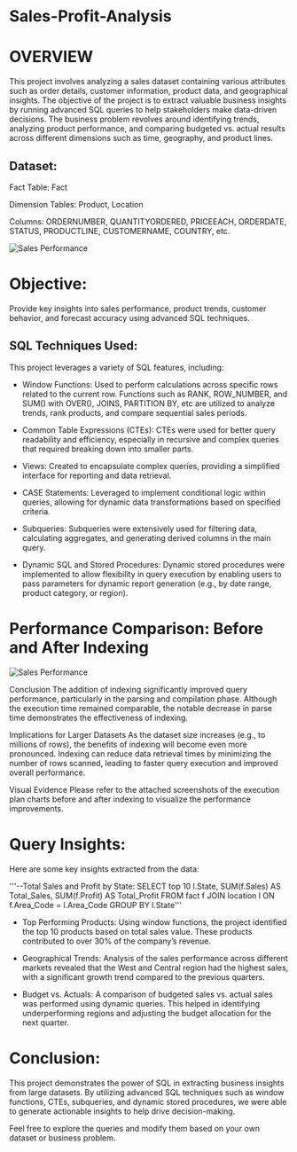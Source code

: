 # Sales-Profit-Analysis

# OVERVIEW
This project involves analyzing a sales dataset containing various attributes such as order details, customer information, product data, and geographical insights. The objective of the project is to extract valuable business insights by running advanced SQL queries to help stakeholders make data-driven decisions. The business problem revolves around identifying trends, analyzing product performance, and comparing budgeted vs. actual results across different dimensions such as time, geography, and product lines.

## Dataset:
Fact Table: Fact

Dimension Tables: Product, Location

Columns: ORDERNUMBER, QUANTITYORDERED, PRICEEACH, ORDERDATE, STATUS, PRODUCTLINE, CUSTOMERNAME, COUNTRY, etc.

![Sales Performance](https://github.com/Aahil-Hussain/Sales-Profit-Analysis/blob/main/png%20files/ERD_Diagram.png)

# Objective: 
Provide key insights into sales performance, product trends, customer behavior, and forecast accuracy using advanced SQL techniques.


## SQL Techniques Used:
This project leverages a variety of SQL features, including:

- Window Functions: 
Used to perform calculations across specific rows related to the current row. Functions such as RANK, ROW_NUMBER, and SUM() with OVER(), JOINS,  PARTITION BY, etc  are utilized to analyze trends, rank products, and compare sequential sales periods.

- Common Table Expressions (CTEs): 
CTEs were used for better query readability and efficiency, especially in recursive and complex queries that required breaking down into smaller parts.

- Views: 
Created to encapsulate complex queries, providing a simplified interface for reporting and data retrieval.

- CASE Statements: 
Leveraged to implement conditional logic within queries, allowing for dynamic data transformations based on specified criteria.

- Subqueries: 
Subqueries were extensively used for filtering data, calculating aggregates, and generating derived columns in the main query.

- Dynamic SQL and Stored Procedures: 
Dynamic stored procedures were implemented to allow flexibility in query execution by enabling users to pass parameters for dynamic report generation (e.g., by date range, product category, or region).

# Performance Comparison: Before and After Indexing

![Sales Performance](https://github.com/username/repository/blob/main/images/sales_performance.png)

Conclusion
The addition of indexing significantly improved query performance, particularly in the parsing and compilation phase. Although the execution time remained comparable, the notable decrease in parse time demonstrates the effectiveness of indexing.

Implications for Larger Datasets
As the dataset size increases (e.g., to millions of rows), the benefits of indexing will become even more pronounced. Indexing can reduce data retrieval times by minimizing the number of rows scanned, leading to faster query execution and improved overall performance.

Visual Evidence
Please refer to the attached screenshots of the execution plan charts before and after indexing to visualize the performance improvements.


# Query Insights:
Here are some key insights extracted from the data:

'''--Total Sales and Profit by State:
SELECT top 10
    l.State,
    SUM(f.Sales) AS Total_Sales,
    SUM(f.Profit) AS Total_Profit
FROM 
    fact f
JOIN 
    location l ON f.Area_Code = l.Area_Code
GROUP BY 
    l.State'''

* Top Performing Products: Using window functions, the project identified the top 10 products based on total sales value. These products contributed to over 30% of the company’s revenue.

* Geographical Trends: Analysis of the sales performance across different markets revealed that the West and Central region had the highest sales, with a significant growth trend compared to the previous quarters.

* Budget vs. Actuals: A comparison of budgeted sales vs. actual sales was performed using dynamic queries. This helped in identifying underperforming regions and adjusting the budget allocation for the next quarter.





# Conclusion:
This project demonstrates the power of SQL in extracting business insights from large datasets. By utilizing advanced SQL techniques such as window functions, CTEs, subqueries, and dynamic stored procedures, we were able to generate actionable insights to help drive decision-making.

Feel free to explore the queries and modify them based on your own dataset or business problem.
